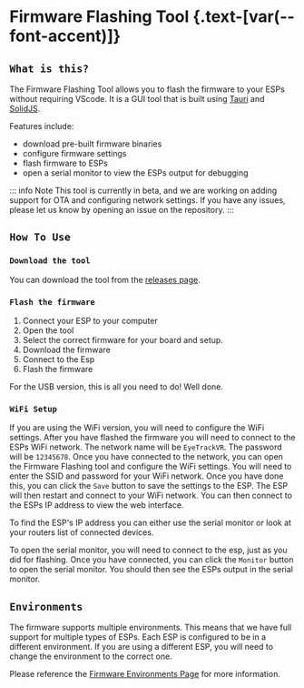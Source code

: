 <script setup>
import ImageCard from '../../vue/images/ImageComponent.vue'
import { image_settings } from '../../static/image_settings'
</script>

# Firmware Flashing Tool {.text-[var(--font-accent)]}

## `What is this?`

The Firmware Flashing Tool allows you to flash the firmware to your ESPs without requiring VScode. It is a GUI tool that is built using [Tauri](https://tauri.app/) and [SolidJS](https://www.solidjs.com/).

Features include:

- download pre-built firmware binaries
- configure firmware settings
- flash firmware to ESPs
- open a serial monitor to view the ESPs output for debugging

::: info Note
This tool is currently in beta, and we are working on adding support for OTA and configuring network settings. If you have any issues, please let us know by opening an issue on the repository.
:::

## `How To Use`

### `Download the tool`

You can download the tool from the [releases page](https://github.com/EyeTrackVR/FirmwareFlashingTool/releases).

### `Flash the firmware`

1. Connect your ESP to your computer
2. Open the tool
3. Select the correct firmware for your board and setup.
4. Download the firmware
5. Connect to the Esp
6. Flash the firmware

For the USB version, this is all you need to do! Well done.

<ImageCard :options="image_settings.flashing_tool"/>

### `WiFi Setup`

<ImageCard :options="image_settings.flashing_tool_1"/>

If you are using the WiFi version, you will need to configure the WiFi settings. After you have flashed the firmware you will need to connect to the ESPs WiFi network. The network name will be `EyeTrackVR`. The password will be `12345678`. Once you have connected to the network, you can open the Firmware Flashing tool and configure the WiFi settings. You will need to enter the SSID and password for your WiFi network. Once you have done this, you can click the `Save` button to save the settings to the ESP. The ESP will then restart and connect to your WiFi network. You can then connect to the ESPs IP address to view the web interface.

To find the ESP's IP address you can either use the serial monitor or look at your routers list of connected devices.

To open the serial monitor,  you will need to connect to the esp, just as you did for flashing. Once you have connected, you can click the `Monitor` button to open the serial monitor. You should then see the ESPs output in the serial monitor.

## `Environments`

The firmware supports multiple environments. This means that we have full support for multiple types of ESPs. Each ESP is configured to be in a different environment. If you are using a different ESP, you will need to change the environment to the correct one.

Please reference the [Firmware Environments Page](../firmware_guide/environments) for more information.
